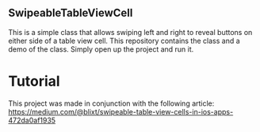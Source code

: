 SwipeableTableViewCell
----------------------

This is a simple class that allows swiping left and right to reveal
buttons on either side of a table view cell. This repository contains
the class and a demo of the class. Simply open up the project and run
it.

Tutorial
========

This project was made in conjunction with the following article:
https://medium.com/@blixt/swipeable-table-view-cells-in-ios-apps-472da0af1935

